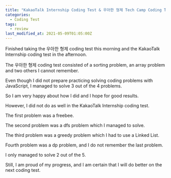 ```yaml
---
title: "KakaoTalk Internship Coding Test & 우아한 형제 Tech Camp Coding Test"
categories:
  - Coding Test
tags:
  - review
last_modified_at: 2021-05-09T01:05:00Z
---
```

Finished taking the 우아한 형제 coding test this morning and the KakaoTalk Internship coding test in the afternoon.

The 우아한 형제 coding test consisted of a sorting problem, an array problem and two others I cannot remember.

Even though I did not prepare practicing solving coding problems with JavaScript, I managed to solve 3 out of the 4 problems. 

So I am very happy about how I did and I hope for good results.

However, I did not do as well in the KakaoTalk Internship coding test. 

The first problem was a freebee. 

The second problem was a dfs problem which I managed to solve. 

The third problem was a greedy problem which I had to use a Linked List. 

Fourth problem was a dp problem, and I do not remember the last problem. 

I only managed to solve 2 out of the 5.

Still, I am proud of my progress, and I am certain that I will do better on the next coding test. 

